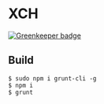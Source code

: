# XCH

[![Greenkeeper badge](https://badges.greenkeeper.io/dbrockman/xch.svg)](https://greenkeeper.io/)

## Build

```
$ sudo npm i grunt-cli -g
$ npm i
$ grunt
```
